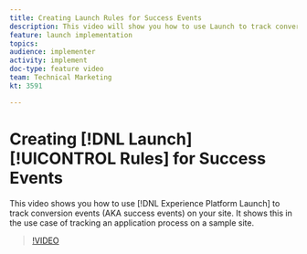 ```yaml
---
title: Creating Launch Rules for Success Events
description: This video will show you how to use Launch to track conversion events (AKA success events) on your site. It will show this in the use case of tracking an application process on a sample site.
feature: launch implementation
topics: 
audience: implementer
activity: implement
doc-type: feature video
team: Technical Marketing
kt: 3591

---
```


# Creating [!DNL Launch] [!UICONTROL Rules] for Success Events

This video shows you how to use [!DNL Experience Platform Launch] to track conversion events (AKA success events) on your site. It shows this in the use case of tracking an application process on a sample site.

>[!VIDEO](https://video.tv.adobe.com/v/28778/?quality=12)
